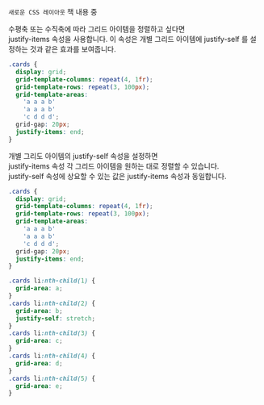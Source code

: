 `새로운 CSS 레이아웃` 책 내용 중

수평축 또는 수직축에 따라 그리드 아이템을 정렬하고 싶다면  
justify-items 속성을 사용합니다.
이 속성은 개별 그리드 아이템에 justify-self 를 설정하는 것과 같은 효과를 보여줍니다.

```css
.cards {
  display: grid;
  grid-template-columns: repeat(4, 1fr);
  grid-template-rows: repeat(3, 100px);
  grid-template-areas:
    'a a a b'
    'a a a b'
    'c d d d';
  grid-gap: 20px;
  justify-items: end;
}
```

개별 그리도 아이템의 justify-self 속성을 설정하면  
justify-items 속성 각 그리드 아이템을 원하는 대로 정렬할 수 있습니다.  
justify-self 속성에 상요할 수 있는 값은 justify-items 속성과 동일합니다.

```css
.cards {
  display: grid;
  grid-template-columns: repeat(4, 1fr);
  grid-template-rows: repeat(3, 100px);
  grid-template-areas:
    'a a a b'
    'a a a b'
    'c d d d';
  grid-gap: 20px;
  justify-items: end;
}

.cards li:nth-child(1) {
  grid-area: a;
}
.cards li:nth-child(2) {
  grid-area: b;
  justify-self: stretch;
}
.cards li:nth-child(3) {
  grid-area: c;
}
.cards li:nth-child(4) {
  grid-area: d;
}
.cards li:nth-child(5) {
  grid-area: e;
}
```
